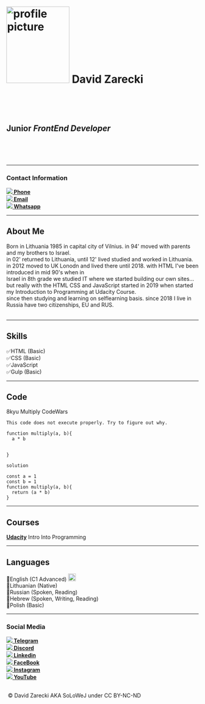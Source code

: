 # <img src="./img/profile-pic.png" width="165" height="200" alt="profile picture"> **David Zarecki**<br>


<br>
<br>
<br>

## Junior _**FrontEnd Developer**_

<br>
<br>
<br>

____
### **Contact Information**<br>
**[<img src="https://img.icons8.com/office/23/000000/phonelink-ring--v2.png"/> Phone](https://link-to-tel.herokuapp.com/tel/%2B7%20(968)%20396-3875)** <br>
**[<img src="https://img.icons8.com/color/20/000000/gmail--v2.png"/> Email](mailto:zarecki.david@gmail.com)** <br>
**[<img src="https://img.icons8.com/color/20/000000/whatsapp--v4.png"/> Whatsapp](https://api.whatsapp.com/send?phone=79683963875&text=Hi%20it%20is%20David)** <br>

___
## **About Me** <br>
Born in Lithuania  1985 in capital city of Vilnius. in 94' moved with parents and my brothers to Israel.<br>
in 02' returned to Lithuania, until 12' lived studied and worked in Lithuania. <br>
in 2012 moved to UK Lonodn and lived there until 2018. with HTML I've been introduced in mid 90's when in <br>
Israel in 8th grade we studied IT where we started building our own sites...<br>
but really with the HTML CSS and JavaScript started in 2019 when started my Introduction to Programming  at Udacity Course.<br>since then studying and learning on selflearning basis.
since 2018 I live in Russia have two citizenships, EU and RUS. <br><br>

___
## **Skills** <br>
 &#x2705;HTML (Basic) <br>
 &#x2705;CSS (Basic)<br>
 &#x2705;JavaScript <br>
 &#x2705;Gulp (Basic) <br>
___

## **Code** <br>
8kyu Multiply CodeWars
```
This code does not execute properly. Try to figure out why.

function multiply(a, b){
  a * b
  
  
}

```

```
solution

const a = 1
const b = 1
function multiply(a, b){
  return (a * b)
}
```
___

## **Courses** <br>
**[Udacity](https://confirm.udacity.com/KASGDULU)** Intro Into Programming <br>
___
## **Languages** <br>

 &#x1F6A9;English (C1 Advanced) [<img src="./img/c1-english.png" width="20" height="20">](https://www.efset.org/cert/s439P4)<br>
 &#x1F6A9;Lithuanian (Native)<br>
 &#x1F6A9;Russian (Spoken, Reading)<br>
 &#x1F6A9;Hebrew (Spoken, Writing, Reading)<br>
 &#x1F6A9;Polish (Basic)<br>
____

### **Social Media** <br>
**[<img src="https://img.icons8.com/color/20/000000/telegram-app--v5.png"/> Telegram ](https://t.me/SoLoWeJ_ThE_GaMeR)** <br>
**[<img src="https://img.icons8.com/color/20/000000/discord-logo.png"/> Discord](https://discord.gg/JD7VZyNd)** <br>
**[<img src="https://img.icons8.com/color/20/000000/linkedin-2--v2.png"/> Linkedin](https://www.linkedin.com/in/david-zarecki-b72b201a1/)** <br>
**[<img src="https://img.icons8.com/office/20/000000/facebook-new.png"/> FaceBook](https://www.facebook.com/soloweij/)** <br>
**[<img src="https://img.icons8.com/color/20/000000/instagram-new--v2.png"/> Instagram](https://www.instagram.com/madskinnyman/)** <br>
**[<img src="https://img.icons8.com/color/20/000000/youtube-squared.png"/> YouTube](https://www.youtube.com/channel/UCL9ZG_GqkoNmjQEPS8jLDFQ)** <br>
<br>




 <img src="https://licensebuttons.net/l/by-nc-nd/3.0/88x31.png" alt=""> &copy; David Zarecki AKA SoLoWeJ under CC BY-NC-ND